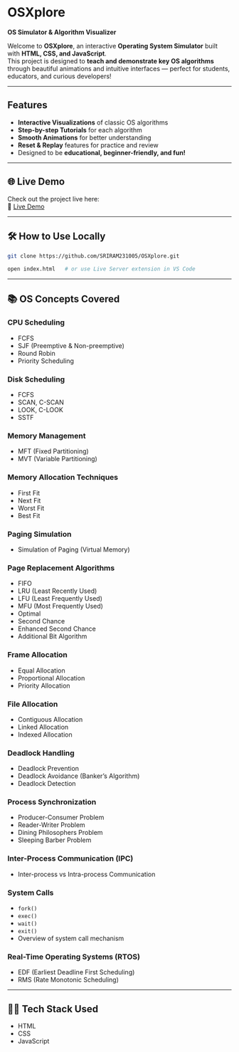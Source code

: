 # OSXplore 
**OS Simulator & Algorithm Visualizer**

Welcome to **OSXplore**, an interactive **Operating System Simulator** built with **HTML, CSS, and JavaScript**.  
This project is designed to **teach and demonstrate key OS algorithms** through beautiful animations and intuitive interfaces — perfect for students, educators, and curious developers!

---

##  Features

- **Interactive Visualizations** of classic OS algorithms  
- **Step-by-step Tutorials** for each algorithm  
- **Smooth Animations** for better understanding  
- **Reset & Replay** features for practice and review  
- Designed to be **educational, beginner-friendly, and fun!**


---

## 🌐 Live Demo

Check out the project live here:  
🔗 [Live Demo](https://sriram231005.github.io/OSXplore/) 

---

## 🛠️ How to Use Locally

```bash
git clone https://github.com/SRIRAM231005/OSXplore.git

open index.html   # or use Live Server extension in VS Code
```
---

## 📚 OS Concepts Covered

### CPU Scheduling
- FCFS
- SJF (Preemptive & Non-preemptive)
- Round Robin
- Priority Scheduling

### Disk Scheduling
- FCFS
- SCAN, C-SCAN
- LOOK, C-LOOK
- SSTF

### Memory Management
- MFT (Fixed Partitioning)
- MVT (Variable Partitioning)

### Memory Allocation Techniques
- First Fit
- Next Fit
- Worst Fit
- Best Fit

### Paging Simulation
- Simulation of Paging (Virtual Memory)

### Page Replacement Algorithms
- FIFO
- LRU (Least Recently Used)
- LFU (Least Frequently Used)
- MFU (Most Frequently Used)
- Optimal
- Second Chance
- Enhanced Second Chance
- Additional Bit Algorithm

### Frame Allocation
- Equal Allocation
- Proportional Allocation
- Priority Allocation

### File Allocation
- Contiguous Allocation
- Linked Allocation
- Indexed Allocation



### Deadlock Handling
- Deadlock Prevention
- Deadlock Avoidance (Banker’s Algorithm)
- Deadlock Detection


### Process Synchronization
- Producer-Consumer Problem
- Reader-Writer Problem
- Dining Philosophers Problem
- Sleeping Barber Problem

### Inter-Process Communication (IPC)
- Inter-process vs Intra-process Communication

### System Calls
- `fork()`
- `exec()`
- `wait()`
- `exit()`
- Overview of system call mechanism

### Real-Time Operating Systems (RTOS)
- EDF (Earliest Deadline First Scheduling)
- RMS (Rate Monotonic Scheduling)

---


## 🧑‍💻 Tech Stack Used

- HTML
- CSS
- JavaScript

